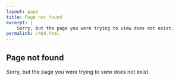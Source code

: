 ```yaml
---
layout: page
title: Page not found
excerpt: |
    Sorry, but the page you were trying to view does not exist.
permalink: /404.html
---
```


## Page not found

Sorry, but the page you were trying to view does not exist.
